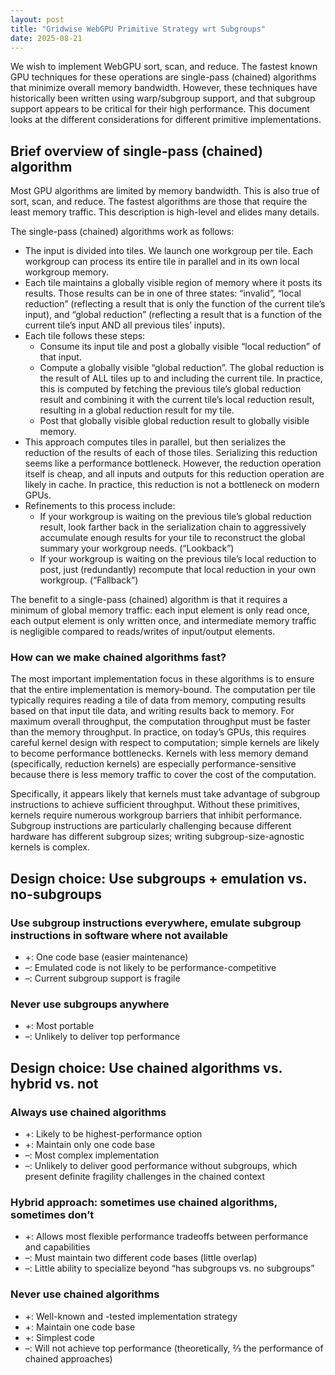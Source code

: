 ```yaml
---
layout: post
title: "Gridwise WebGPU Primitive Strategy wrt Subgroups"
date: 2025-08-21
---
```


We wish to implement WebGPU sort, scan, and reduce. The fastest known GPU techniques for these operations are single-pass (chained) algorithms that minimize overall memory bandwidth. However, these techniques have historically been written using warp/subgroup support, and that subgroup support appears to be critical for their high performance. This document looks at the different considerations for different primitive implementations.

## Brief overview of single-pass (chained) algorithm

Most GPU algorithms are limited by memory bandwidth. This is also true of sort, scan, and reduce. The fastest algorithms are those that require the least memory traffic. This description is high-level and elides many details.

The single-pass (chained) algorithms work as follows:

- The input is divided into tiles. We launch one workgroup per tile. Each workgroup can process its entire tile in parallel and in its own local workgroup memory.
- Each tile maintains a globally visible region of memory where it posts its results. Those results can be in one of three states: “invalid”, “local reduction” (reflecting a result that is only the function of the current tile’s input), and “global reduction” (reflecting a result that is a function of the current tile’s input AND all previous tiles’ inputs).
- Each tile follows these steps:
  - Consume its input tile and post a globally visible “local reduction” of that input.
  - Compute a globally visible “global reduction”. The global reduction is the result of ALL tiles up to and including the current tile. In practice, this is computed by fetching the previous tile’s global reduction result and combining it with the current tile’s local reduction result, resulting in a global reduction result for my tile.
  - Post that globally visible global reduction result to globally visible memory.
- This approach computes tiles in parallel, but then serializes the reduction of the results of each of those tiles. Serializing this reduction seems like a performance bottleneck. However, the reduction operation itself is cheap, and all inputs and outputs for this reduction operation are likely in cache. In practice, this reduction is not a bottleneck on modern GPUs.
- Refinements to this process include:
  - If your workgroup is waiting on the previous tile’s global reduction result, look farther back in the serialization chain to aggressively accumulate enough results for your tile to reconstruct the global summary your workgroup needs. (“Lookback”)
  - If your workgroup is waiting on the previous tile’s local reduction to post, just (redundantly) recompute that local reduction in your own workgroup. (“Fallback”)

The benefit to a single-pass (chained) algorithm is that it requires a minimum of global memory traffic: each input element is only read once, each output element is only written once, and intermediate memory traffic is negligible compared to reads/writes of input/output elements.

### How can we make chained algorithms fast?

The most important implementation focus in these algorithms is to ensure that the entire implementation is memory-bound. The computation per tile typically requires reading a tile of data from memory, computing results based on that input tile data, and writing results back to memory. For maximum overall throughput, the computation throughput must be faster than the memory throughput. In practice, on today’s GPUs, this requires careful kernel design with respect to computation; simple kernels are likely to become performance bottlenecks. Kernels with less memory demand (specifically, reduction kernels) are especially performance-sensitive because there is less memory traffic to cover the cost of the computation.

Specifically, it appears likely that kernels must take advantage of subgroup instructions to achieve sufficient throughput. Without these primitives, kernels require numerous workgroup barriers that inhibit performance. Subgroup instructions are particularly challenging because different hardware has different subgroup sizes; writing subgroup-size-agnostic kernels is complex.

## Design choice: Use subgroups \+ emulation vs. no-subgroups

### Use subgroup instructions everywhere, emulate subgroup instructions in software where not available

- \+: One code base (easier maintenance)
- –: Emulated code is not likely to be performance-competitive
- –: Current subgroup support is fragile

### Never use subgroups anywhere

- \+: Most portable
- –: Unlikely to deliver top performance

## Design choice: Use chained algorithms vs. hybrid vs. not

### Always use chained algorithms

- \+: Likely to be highest-performance option
- \+: Maintain only one code base
- –: Most complex implementation
- –: Unlikely to deliver good performance without subgroups, which present definite fragility challenges in the chained context

### Hybrid approach: sometimes use chained algorithms, sometimes don’t

- \+: Allows most flexible performance tradeoffs between performance and capabilities
- –: Must maintain two different code bases (little overlap)
- –: Little ability to specialize beyond “has subgroups vs. no subgroups”

### Never use chained algorithms

- \+: Well-known and \-tested implementation strategy
- \+: Maintain one code base
- \+: Simplest code
- –: Will not achieve top performance (theoretically, ⅔ the performance of chained approaches)
